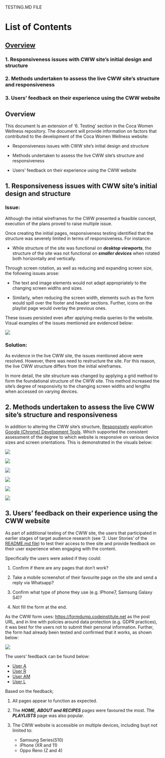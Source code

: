 TESTING.MD FILE

# List of Contents

## [Overview](#Overview)

### 1. Responsiveness issues with CWW site’s initial design and structure

### 2. Methods undertaken to assess the live CWW site’s structure and responsiveness

### 3. Users’ feedback on their experience using the CWW website



## Overview

This document Is an extension of ‘6. Testing’ section in the Coca Women Wellness repository. The document will provide information on factors that contributed to the development of the Coca Women Wellness website: 

- Responsiveness issues with CWW site’s initial design and structure

- Methods undertaken to assess the live CWW site’s structure and responsiveness

- Users’ feedback on their experience using the CWW website

## 1. Responsiveness issues with CWW site’s initial design and structure

### **Issue:**

Although the initial wireframes for the CWW presented a feasible concept, execution of the plans proved to raise multiple issue. 

Once creating the initial pages, responsiveness testing identified that the structure was severely limited in terms of responsiveness. For instance: 

- While structure of the site was functional on **_desktop viewports_**, the structure of the site was not functional on **_smaller devices_** when rotated both horizontally and vertically. 

Through screen rotation, as well as reducing and expanding screen size, the following issues arose: 

- The text and image elements would not adapt appropriately to the changing screen widths and sizes. 

- Similarly, when reducing the screen width, elements such as the form would spill over the footer and header sections. Further, icons on the playlist page would overlay the previous ones.

These issues persisted even after applying media queries to the website. Visual examples of the issues mentioned are evidenced below: 

![](/assets/images/testing-evidence/cww-oldwebsitestructure.png)

### **Solution:** 

As evidence in the live CWW site, the issues mentioned above were resolved. However, there was need to restructure the site. For this reason, the live CWW structure differs from the initial wireframes. 

In more detail, the site structure was changed by applying a grid method to form the foundational structure of the CWW site. This method increased the site’s degree of responsivity to the changing screen widths and lengths when accessed on varying devices.

## 2. Methods undertaken to assess the live CWW site’s structure and responsiveness

In addition to altering the CWW site’s structure, [Responsively](https://responsively.app/download) application [Google (Chrome) Development Tools](https://developer.chrome.com/docs/devtools/open/). Which supported the consistent assessment of the degree to which website is responsive on various device sizes and screen orientations. This is demonstrated in the visuals below: 

 
![](/assets/images/testing-evidence/responsivelyapp-testing-home.html-cww.PNG)

![](/assets/images/testing-evidence/responsivelyapp-testing-about.html-cww.PNG)

![](/assets/images/testing-evidence/responsivelyapp-testing-recipes.html-cww.PNG)

![](/assets/images/testing-evidence/responsivelyapp-testing-playlists.html-cww.PNG)

![](/assets/images/testing-evidence/responsivelyapp-testing-connect.html-cww.PNG)

![](/assets/images/testing-evidence/responsivelyapp-testing-404.html-cww.PNG)



## 3. Users’ feedback on their experience using the CWW website

As part of additional testing of the CWW site, the users that participated in earlier stages of target audience research (see ‘2. User Stories’ of the [README.md file](https://github.com/SOlaCoder005/coca-women-wellness/blob/master/README.md)) to test their access to thee site and provide feedback on their user experience when engaging with the content. 

Specifically the users were asked if they could: 

1. Confirm if there are any pages that don’t work?

2. Take a mobile screenshot of their favourite page on the site and send a reply via Whatsapp? 

3.  Confirm what type of phone they use (e.g. IPhone7, Samsung Galaxy S4)?

4. Not fill the form at the end. 

As the CWW form uses: https://formdump.codeinstitute.net as the post URL, and in line with policies around data protection (e.g. GDPR practices), it was best for the users not to submit their personal information. Further, the form had already been tested and confirmed that it works, as shown below: 

![](/assets/images/testing-evidence/cww-form-submit-pass.PNG)

The users’ feedback can be found below: 

- [User A](/assets/images/testing-evidence/userafeedback.PNG) 
- [User R](/assets/images/testing-evidence/userrfeedback.PNG) 
- [User AM](/assets/images/testing-evidence/useramfeedback.PNG) 
- [User L](/assets/images/testing-evidence/userlfeedback.PNG) 

Based on the feedback;

1. All pages appear to function as expected.

2. The **_HOME, ABOUT and RECIPES_** pages were favoured the most. The **_PLAYLISTS_** page was also popular. 

3. The CWW website is accessible on multiple devices, including buyt not limited to: 

    - Samsung Series(S10) 
    - iPhone (XR and 11)
    - Oppo Reno (Z and 4) 
